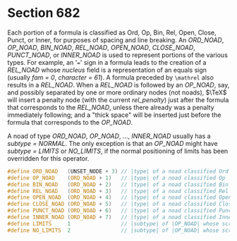 # Section 682

Each portion of a formula is classified as Ord, Op, Bin, Rel, Open, Close, Punct, or Inner, for purposes of spacing and line breaking.
An *ORD_NOAD*, *OP_NOAD*, *BIN_NOAD*, *REL_NOAD*, *OPEN_NOAD*, *CLOSE_NOAD*, *PUNCT_NOAD*, or *INNER_NOAD* is used to represent portions of the various types.
For example, an '`=`' sign in a formula leads to the creation of a *REL_NOAD* whose *nucleus* field is a representation of an equals sign (usually *fam = 0*, *character = 61*).
A formula preceded by `\mathrel` also results in a *REL_NOAD*.
When a *REL_NOAD* is followed by an *OP_NOAD*, say, and possibly separated by one or more ordinary nodes (not noads), $\TeX$ will insert a penalty node (with the current *rel_penalty*) just after the formula that corresponds to the *REL_NOAD*, unless there already was a penalty immediately following; and a "thick space" will be inserted just before the formula that corresponds to the *OP_NOAD*.

A noad of type *ORD_NOAD*, *OP_NOAD*, $\ldots$, *INNER_NOAD* usually has a *subtype = NORMAL*.
The only exception is that an *OP_NOAD* might have *subtype = LIMITS* or *NO_LIMITS*, if the normal positioning of limits has been overridden for this operator.

```c include/constants.h
#define ORD_NOAD   (UNSET_NODE + 3) // |type| of a noad classified Ord
#define OP_NOAD    (ORD_NOAD + 1)   // |type| of a noad classified Op
#define BIN_NOAD   (ORD_NOAD + 2)   // |type| of a noad classified Bin
#define REL_NOAD   (ORD_NOAD + 3)   // |type| of a noad classified Rel
#define OPEN_NOAD  (ORD_NOAD + 4)   // |type| of a noad classified Open
#define CLOSE_NOAD (ORD_NOAD + 5)   // |type| of a noad classified Close
#define PUNCT_NOAD (ORD_NOAD + 6)   // |type| of a noad classified Punct
#define INNER_NOAD (ORD_NOAD + 7)   // |type| of a noad classified Inner
#define LIMITS     1                // |subtype| of |OP_NOAD| whose scripts are to be above, below
#define NO_LIMITS  2                // |subtype| of |OP_NOAD| whose scripts are to be normal
```
